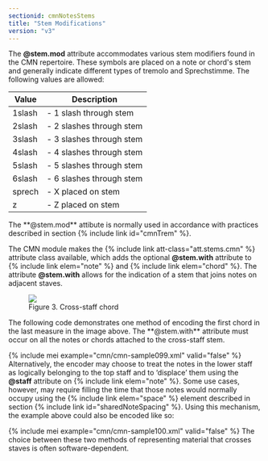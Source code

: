```yaml
---
sectionid: cmnNotesStems
title: "Stem Modifications"
version: "v3"
---
```


The **@stem.mod** attribute accommodates various stem modifiers found in the CMN
repertoire. These symbols are placed on a note or chord's stem and generally indicate
different types of tremolo and Sprechstimme. The following values are
allowed:

<table class="table table-striped">
   <thead>
      <tr>
         <th>Value</th>
         <th>Description</th>
      </tr>
   </thead>
   <tbody>
      <tr>
         <td>1slash</td>
         <td> - 1 slash through stem</td>
      </tr>
      <tr>
         <td>2slash</td>
         <td> - 2 slashes through stem</td>
      </tr>
      <tr>
         <td>3slash</td>
         <td> - 3 slashes through stem</td>
      </tr>
      <tr>
         <td>4slash</td>
         <td> - 4 slashes through stem</td>
      </tr>
      <tr>
         <td>5slash</td>
         <td> - 5 slashes through stem</td>
      </tr>
      <tr>
         <td>6slash</td>
         <td> - 6 slashes through stem</td>
      </tr>
      <tr>
         <td>sprech</td>
         <td> - X placed on stem</td>
      </tr>
      <tr>
         <td>z</td>
         <td> - Z placed on stem</td>
      </tr>
   </tbody>
</table>The **@stem.mod** attibute is normally used in accordance with practices
described in section {% include link id="cmnTrem" %}.

The CMN module makes the {% include link att-class="att.stems.cmn" %} attribute class
available, which adds the optional **@stem.with** attribute to {% include link elem="note" %} and {% include link elem="chord" %}. The attribute **@stem.with** allows
for the indication of a stem that joins notes on adjacent staves.


<figure class="figure"><img src="{{ site.baseurl }}/Images/modules/cmn/xchord-300.png" class="img-responsive"><figcaption class="figure-caption">Figure 3. Cross-staff chord</figcaption>
</figure>The following code demonstrates one method of encoding the first chord in the last
measure in the image above. The **@stem.with** attribute must occur on all the
notes or chords attached to the cross-staff stem.

{% include mei example="cmn/cmn-sample099.xml" valid="false" %}
Alternatively, the encoder may choose to treat the notes in the lower staff as
logically belonging to the top staff and to ‘displace’ them using the
**@staff** attribute on {% include link elem="note" %}. Some use cases, however, may
require filling the time that those notes would normally occupy using the {% include link elem="space" %} element described in section {% include link id="sharedNoteSpacing" %}. Using this mechanism, the example above could also be encoded like so:

{% include mei example="cmn/cmn-sample100.xml" valid="false" %}
The choice between these two methods of representing material that crosses staves
is
often software-dependent.

